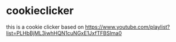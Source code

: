 # cookieclicker
this is a cookie clicker based on https://www.youtube.com/playlist?list=PLHbBjML3iwhHQN1cuNGxE1JxfTFBSlma0
